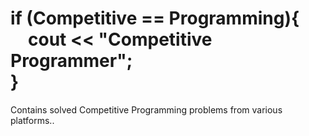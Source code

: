 # if (Competitive == Programming){<br />&emsp;cout << "Competitive Programmer";<br />}
Contains solved Competitive Programming problems from various platforms..
